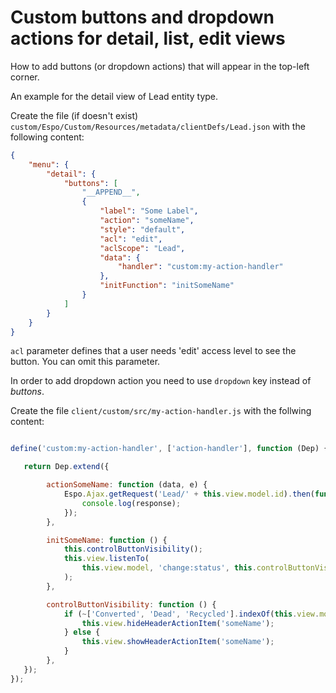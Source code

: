 # Custom buttons and dropdown actions for detail, list, edit views

How to add buttons (or dropdown actions) that will appear in the top-left corner.

An example for the detail view of Lead entity type.

Create the file (if doesn't exist) `custom/Espo/Custom/Resources/metadata/clientDefs/Lead.json` with the following content:

```json
{
    "menu": {
        "detail": {
            "buttons": [
                "__APPEND__",
                {
                    "label": "Some Label",
                    "action": "someName",
                    "style": "default",
                    "acl": "edit",
                    "aclScope": "Lead",
                    "data": {
                        "handler": "custom:my-action-handler"
                    },
                    "initFunction": "initSomeName"
                }
            ]
        }
    }
}
```

`acl` parameter defines that a user needs 'edit' access level to see the button. You can omit this parameter.

In order to add dropdown action you need to use `dropdown` key instead of *buttons*.

Create the file `client/custom/src/my-action-handler.js` with the follwing content:

```js

define('custom:my-action-handler', ['action-handler'], function (Dep) {

   return Dep.extend({

        actionSomeName: function (data, e) {
            Espo.Ajax.getRequest('Lead/' + this.view.model.id).then(function (response) {
                console.log(response);
            });
        },

        initSomeName: function () {
            this.controlButtonVisibility();
            this.view.listenTo(
                this.view.model, 'change:status', this.controlButtonVisibility.bind(this)
            );
        },

        controlButtonVisibility: function () {
            if (~['Converted', 'Dead', 'Recycled'].indexOf(this.view.model.get('status'))) {
                this.view.hideHeaderActionItem('someName');
            } else {
                this.view.showHeaderActionItem('someName');
            }
        },
   });
});
```
